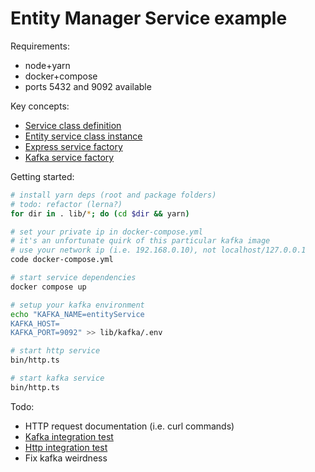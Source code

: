 # Entity Manager Service example

Requirements:

* node+yarn
* docker+compose
* ports 5432 and 9092 available

Key concepts:

* [Service class definition](lib/service/src/index.ts)
* [Entity service class instance](src/service.ts)
* [Express service factory](lib/http/src/service.ts)
* [Kafka service factory](lib/kafka/src/service.ts)

Getting started:

```bash
# install yarn deps (root and package folders)
# todo: refactor (lerna?)
for dir in . lib/*; do (cd $dir && yarn)

# set your private ip in docker-compose.yml
# it's an unfortunate quirk of this particular kafka image
# use your network ip (i.e. 192.168.0.10), not localhost/127.0.0.1
code docker-compose.yml

# start service dependencies
docker compose up

# setup your kafka environment
echo "KAFKA_NAME=entityService
KAFKA_HOST=
KAFKA_PORT=9092" >> lib/kafka/.env

# start http service
bin/http.ts

# start kafka service
bin/http.ts
```

Todo:

* HTTP request documentation (i.e. curl commands)
* [Kafka integration test](test/kafka.service.ts)
* [Http integration test](test/http.service.ts)
* Fix kafka weirdness
